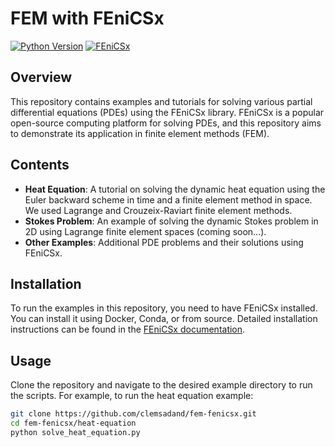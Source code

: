 # FEM with FEniCSx

[![Python Version](https://img.shields.io/badge/Python-3.8%2B-blue.svg)](https://www.python.org/downloads/)
[![FEniCSx](https://img.shields.io/badge/FEniCSx-0.4.1-blue.svg)](https://fenicsproject.org/)


## Overview

<!--<img src="./u_sol.gif" alt="gif" width="500px" style="text-align: center;">-->

This repository contains examples and tutorials for solving various partial differential equations (PDEs) using the FEniCSx library. FEniCSx is a popular open-source computing platform for solving PDEs, and this repository aims to demonstrate its application in finite element methods (FEM).

## Contents

- **Heat Equation**: A tutorial on solving the dynamic heat equation using the Euler backward scheme in time and a finite element method in space. We used Lagrange and  Crouzeix-Raviart finite element methods.
- **Stokes Problem**: An example of solving the dynamic Stokes problem in 2D using Lagrange finite element spaces (coming soon...).
- **Other Examples**: Additional PDE problems and their solutions using FEniCSx.

## Installation

To run the examples in this repository, you need to have FEniCSx installed. You can install it using Docker, Conda, or from source. Detailed installation instructions can be found in the [FEniCSx documentation](https://fenicsproject.org/docs/dolfinx/latest/).

## Usage

Clone the repository and navigate to the desired example directory to run the scripts. For example, to run the heat equation example:

```sh
git clone https://github.com/clemsadand/fem-fenicsx.git
cd fem-fenicsx/heat-equation
python solve_heat_equation.py
